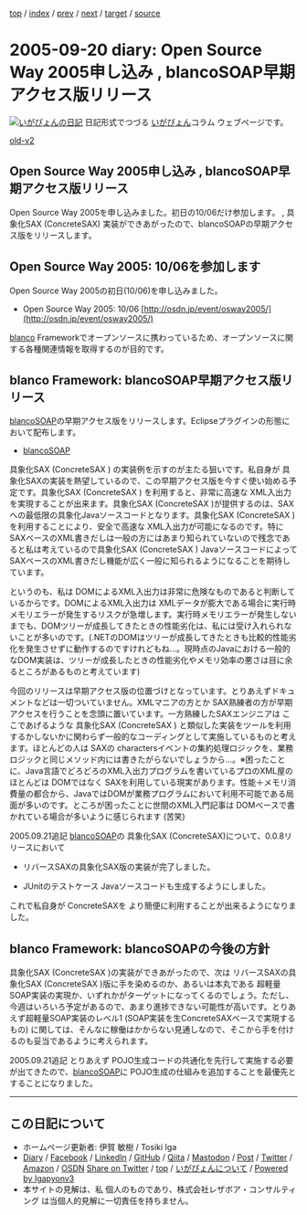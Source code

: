 [top](../index.html) 
 / [index](index.html) 
 / [prev](ig050918.html) 
 / [next](ig050922.html) 
 / [target](https://www.igapyon.jp/igapyon/diary/2005/ig050920.html) 
 / [source](https://github.com/igapyon/diary/blob/master/2005/ig050920.src.md) 

2005-09-20 diary: Open Source Way 2005申し込み , blancoSOAP早期アクセス版リリース
=====================================================================================================
[![いがぴょんの日記](https://www.igapyon.jp/igapyon/diary/images/iga200306s.jpg "いがぴょん")](https://www.igapyon.jp/igapyon/diary/memo/memoigapyon.html) 日記形式でつづる [いがぴょん](https://www.igapyon.jp/igapyon/diary/memo/memoigapyon.html)コラム ウェブページです。

[old-v2](ig050920-orig.html)

## Open Source Way 2005申し込み , blancoSOAP早期アクセス版リリース

Open Source Way 2005を申し込みました。初日の10/06だけ参加します。 , 具象化SAX (ConcreteSAX) 実装ができあがったので、blancoSOAPの早期アクセス版をリリースします。


## Open Source Way 2005: 10/06を参加します

Open Source Way 2005の初日(10/06)を申し込みました。

* Open Source Way 2005: 10/06
  [http://osdn.jp/event/osway2005/](http://osdn.jp/event/osway2005/)

[blanco](https://www.igapyon.jp/blanco/blanco.ja.html) Frameworkでオープンソースに携わっているため、オープンソースに関する各種関連情報を取得するのが目的です。

## blanco Framework: blancoSOAP早期アクセス版リリース

[blancoSOAP](https://www.igapyon.jp/blanco/blancosoap.html)の早期アクセス版をリリースします。Eclipseプラグインの形態において配布します。

* [blancoSOAP](https://www.igapyon.jp/blanco/blancosoap.html)

具象化SAX (ConcreteSAX ) の実装例を示すのが主たる狙いです。私自身が 具象化SAXの実装を熱望しているので、この早期アクセス版を今すぐ使い始める予定です。具象化SAX
(ConcreteSAX ) を利用すると、非常に高速な XML入出力を実現することが出来ます。具象化SAX (ConcreteSAX )が提供するのは、SAXへの最低限の具象化Javaソースコードとなります。具象化SAX
(ConcreteSAX )を利用することにより、安全で高速な XML入出力が可能になるのです。特に SAXベースのXML書きだしは一般の方にはあまり知られていないので残念であると私は考えているので具象化SAX (ConcreteSAX ) JavaソースコードによってSAXベースのXML書きだし機能が広く一般に知られるようになることを期待しています。

というのも、私は DOMによるXML入出力は非常に危険なものであると判断しているからです。DOMによるXML入出力は XMLデータが膨大である場合に実行時メモリエラーが発生するリスクが急増します。実行時メモリエラーが発生しないまでも、DOMツリーが成長してきたときの性能劣化は、私には受け入れられないことが多いのです。(.NETのDOMはツリーが成長してきたときも比較的性能劣化を発生させずに動作するのですけれどもね…。現時点のJavaにおける一般的なDOM実装は、ツリーが成長したときの性能劣化やメモリ効率の悪さは目に余るところがあるものと考えています)

今回のリリースは早期アクセス版の位置づけとなっています。とりあえずドキュメントなどは一切ついていません。XMLマニアの方とか SAX熟練者の方が早期アクセスを行うことを念頭に置いています。一方熟練したSAXエンジニアは ここであげるような 具象化SAX (ConcreteSAX ) と類似した実装をツールを利用するかしないかに関わらず一般的なコーディングとして実施しているものと考えます。ほとんどの人は
SAXの charactersイベントの集約処理ロジックを、業務ロジックと同じメソッド内には書きたがらないでしょうから…。※困ったことに、Java言語でどろどろのXML入出力プログラムを書いているプロのXML屋のほとんどは DOMではなく SAXを利用している現実があります。性能＋メモリ消費量の都合から、JavaではDOMが業務プログラムにおいて利用不可能である局面が多いのです。ところが困ったことに世間のXML入門記事は
DOMベースで書かれている場合が多いように感じられます (苦笑)

2005.09.21追記 [blancoSOAP](https://www.igapyon.jp/blanco/blancosoap.html)の 具象化SAX (ConcreteSAX)について、0.0.8リリースにおいて

* リバースSAXの具象化SAX版の実装が完了しました。
  
* JUnitのテストケース Javaソースコードも生成するようにしました。

これで私自身が ConcreteSAXを より簡便に利用することが出来るようになりました。

## blanco Framework: blancoSOAPの今後の方針

具象化SAX (ConcreteSAX )の実装ができあがったので、次は リバースSAXの具象化SAX (ConcreteSAX )版に手を染めるのか、あるいは本丸である 超軽量SOAP実装の実現か、いずれかがターゲットになってくるのでしょう。ただし、今週はいろいろ予定があるので、あまり進捗できない可能性が高いです。とりあえず超軽量SOAP実装のレベル1 (SOAP実装を生ConcreteSAXベースで実現するもの) に関しては、そんなに稼働はかからない見通しなので、そこから手を付けるのも妥当であるように考えられます。

2005.09.21追記 とりあえず POJO生成コードの共通化を先行して実施する必要が出てきたので、[blancoSOAP](https://www.igapyon.jp/blanco/blancosoap.html)に POJO生成の仕組みを追加することを最優先とすることになりました。


----------------------------------------------------------------------------------------------------

## この日記について

* ホームページ更新者: 伊賀 敏樹 / Tosiki Iga
* [Diary](https://www.igapyon.jp/igapyon/diary/) / [Facebook](https://www.facebook.com/igapyon) / [LinkedIn](https://www.linkedin.com/in/toshikiiga) / [GitHub](https://github.com/igapyon) / [Qiita](https://qiita.com/igapyon) / [Mastodon](https://social.vivaldi.net/@igapyon) / [Post](https://post.news/igapyon) / [Twitter](https://twitter.com/ToshikiIga) / [Amazon](https://www.amazon.co.jp/%E4%BC%8A%E8%B3%80-%E6%95%8F%E6%A8%B9/e/B004LTQWCQ) / [OSDN](https://ja.osdn.net/users/iga/)
[Share on Twitter](https://twitter.com/intent/tweet?hashtags=igapyon%2Cdiary%2C%E3%81%84%E3%81%8C%E3%81%B4%E3%82%87%E3%82%93&text=Open+Source+Way+2005%E7%94%B3%E3%81%97%E8%BE%BC%E3%81%BF+%2C+blancoSOAP%E6%97%A9%E6%9C%9F%E3%82%A2%E3%82%AF%E3%82%BB%E3%82%B9%E7%89%88%E3%83%AA%E3%83%AA%E3%83%BC%E3%82%B9&url=https%3A%2F%2Fwww.igapyon.jp%2Figapyon%2Fdiary%2F2005%2Fig050920.html) / [top](../index.html) / [いがぴょんについて](https://www.igapyon.jp/igapyon/diary/memo/memoigapyon.html) / [Powered by Igapyonv3](https://github.com/igapyon/igapyonv3)
* 本サイトの見解は、私 個人のものであり、株式会社レザボア・コンサルティング は当個人的見解に一切責任を持ちません。 
